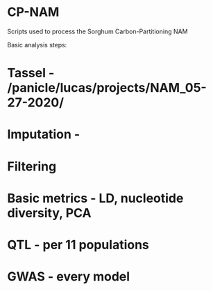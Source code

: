 # CP-NAM
Scripts used to process the Sorghum Carbon-Partitioning NAM

Basic analysis steps:

# Tassel - /panicle/lucas/projects/NAM_05-27-2020/
# Imputation - 
# Filtering
# Basic metrics - LD, nucleotide diversity, PCA
# QTL - per 11 populations
# GWAS - every model
